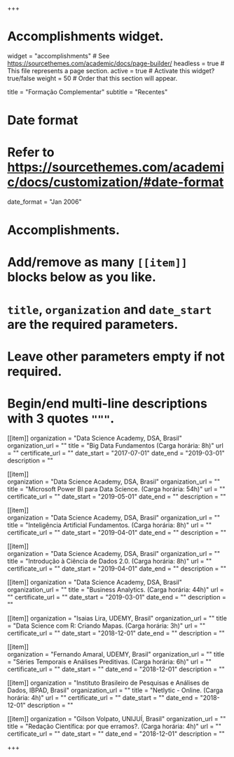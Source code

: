 +++
# Accomplishments widget.
widget = "accomplishments"  # See https://sourcethemes.com/academic/docs/page-builder/
headless = true  # This file represents a page section.
active = true  # Activate this widget? true/false
weight = 50  # Order that this section will appear.

title = "Formação Complementar"
subtitle = "Recentes"

# Date format
#   Refer to https://sourcethemes.com/academic/docs/customization/#date-format
date_format = "Jan 2006"

# Accomplishments.
#   Add/remove as many `[[item]]` blocks below as you like.
#   `title`, `organization` and `date_start` are the required parameters.
#   Leave other parameters empty if not required.
#   Begin/end multi-line descriptions with 3 quotes `"""`.

[[item]]
  organization = "Data Science Academy, DSA, Brasil"
  organization_url = ""
  title = "Big Data Fundamentos (Carga horária: 8h)"
  url = ""
  certificate_url = ""
  date_start = "2017-07-01"
  date_end = "2019-03-01"
  description = ""

  
[[item]]  
  organization = "Data Science Academy, DSA, Brasil"
  organization_url = ""
  title = "Microsoft Power BI para Data Science. (Carga horária: 54h)"
  url = ""
  certificate_url = ""
  date_start = "2019-05-01"
  date_end = ""
  description = ""

  
[[item]]  
  organization = "Data Science Academy, DSA, Brasil"
  organization_url = ""
  title = "Inteligência Artificial Fundamentos. (Carga horária: 8h)"
  url = ""
  certificate_url = ""
  date_start = "2019-04-01"
  date_end = ""
  description = ""

  
[[item]]  
  organization = "Data Science Academy, DSA, Brasil"
  organization_url = ""
  title = "Introdução à Ciência de Dados 2.0. (Carga horária: 8h)"
  url = ""
  certificate_url = ""
  date_start = "2019-04-01"
  date_end = ""
  description = ""

  
[[item]]
  organization = "Data Science Academy, DSA, Brasil"
  organization_url = ""
  title = "Business Analytics. (Carga horária: 44h)"
  url = ""
  certificate_url = ""
  date_start = "2019-03-01"
  date_end = ""
  description = ""

  
[[item]]
  organization = "Isaias Lira, UDEMY, Brasil"
  organization_url = ""
  title = "Data Science com R: Criando Mapas. (Carga horária: 3h)"
  url = ""
  certificate_url = ""
  date_start = "2018-12-01"
  date_end = ""
  description = ""

[[item]]  
  organization = "Fernando Amaral, UDEMY, Brasil"
  organization_url = ""
  title = "Séries Temporais e Análises Preditivas. (Carga horária: 6h)"
  url = ""
  certificate_url = ""
  date_start = ""
  date_end = "2018-12-01"
  description = ""

[[item]]
  organization = "Instituto Brasileiro de Pesquisas e Análises de Dados, IBPAD, Brasil"
  organization_url = ""
  title = "Netlytic - Online. (Carga horária: 4h)"
  url = ""
  certificate_url = ""
  date_start = ""
  date_end = "2018-12-01"
  description = ""

[[item]]
  organization = "Gilson Volpato, UNIJUÍ, Brasil"
  organization_url = ""
  title = "Redação Científica: por que erramos?. (Carga horária: 4h)"
  url = ""
  certificate_url = ""
  date_start = ""
  date_end = "2018-12-01"
  description = ""

+++


